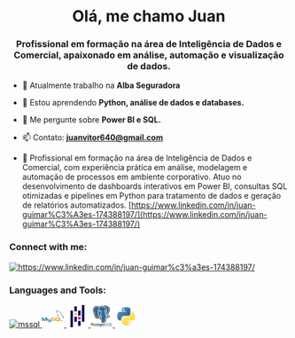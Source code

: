 <h1 align="center">Olá, me chamo Juan</h1>
<h3 align="center">Profissional em formação na área de Inteligência de Dados e Comercial, apaixonado em análise, automação e visualização de dados.</h3>

- 🔭 Atualmente trabalho na **Alba Seguradora**

- 🌱 Estou aprendendo **Python, análise de dados e databases.**

- 💬 Me pergunte sobre **Power BI e SQL.**

- 📫 Contato: **juanvitor640@gmail.com**

- 📄 Profissional em formação na área de Inteligência de Dados e Comercial, com experiência prática em análise, modelagem e automação de processos em ambiente corporativo. Atuo no desenvolvimento de dashboards interativos em Power BI, consultas SQL otimizadas e pipelines em Python para tratamento de dados e geração de relatórios automatizados. [https://www.linkedin.com/in/juan-guimar%C3%A3es-174388197/](https://www.linkedin.com/in/juan-guimar%C3%A3es-174388197/)

<h3 align="left">Connect with me:</h3>
<p align="left">
<a href="https://linkedin.com/in/https://www.linkedin.com/in/juan-guimar%c3%a3es-174388197/" target="blank"><img align="center" src="https://raw.githubusercontent.com/rahuldkjain/github-profile-readme-generator/master/src/images/icons/Social/linked-in-alt.svg" alt="https://www.linkedin.com/in/juan-guimar%c3%a3es-174388197/" height="30" width="40" /></a>
</p>

<h3 align="left">Languages and Tools:</h3>
<p align="left"> <a href="https://www.microsoft.com/en-us/sql-server" target="_blank" rel="noreferrer"> <img src="https://www.svgrepo.com/show/303229/microsoft-sql-server-logo.svg" alt="mssql" width="40" height="40"/> </a> <a href="https://www.mysql.com/" target="_blank" rel="noreferrer"> <img src="https://raw.githubusercontent.com/devicons/devicon/master/icons/mysql/mysql-original-wordmark.svg" alt="mysql" width="40" height="40"/> </a> <a href="https://pandas.pydata.org/" target="_blank" rel="noreferrer"> <img src="https://raw.githubusercontent.com/devicons/devicon/2ae2a900d2f041da66e950e4d48052658d850630/icons/pandas/pandas-original.svg" alt="pandas" width="40" height="40"/> </a> <a href="https://www.postgresql.org" target="_blank" rel="noreferrer"> <img src="https://raw.githubusercontent.com/devicons/devicon/master/icons/postgresql/postgresql-original-wordmark.svg" alt="postgresql" width="40" height="40"/> </a> <a href="https://www.python.org" target="_blank" rel="noreferrer"> <img src="https://raw.githubusercontent.com/devicons/devicon/master/icons/python/python-original.svg" alt="python" width="40" height="40"/> </a> </p>

